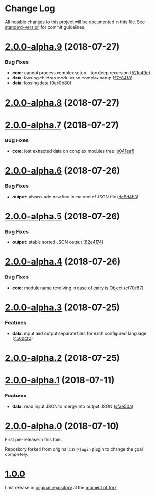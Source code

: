 # Change Log

All notable changes to this project will be documented in this file. See [standard-version](https://github.com/conventional-changelog/standard-version) for commit guidelines.

<a name="2.0.0-alpha.9"></a>
# [2.0.0-alpha.9](https://github.com/vovan-ve/i18n-yii-extract-webpack-plugin/compare/v2.0.0-alpha.8...v2.0.0-alpha.9) (2018-07-27)


### Bug Fixes

* **core:** cannot process complex setup - too deep recursion ([521c49e](https://github.com/vovan-ve/i18n-yii-extract-webpack-plugin/commit/521c49e))
* **data:** lossing children modules on complex setup ([57c84f8](https://github.com/vovan-ve/i18n-yii-extract-webpack-plugin/commit/57c84f8))
* **data:** lossing data ([9eb0b80](https://github.com/vovan-ve/i18n-yii-extract-webpack-plugin/commit/9eb0b80))



<a name="2.0.0-alpha.8"></a>
# [2.0.0-alpha.8](https://github.com/vovan-ve/i18n-yii-extract-webpack-plugin/compare/v2.0.0-alpha.7...v2.0.0-alpha.8) (2018-07-27)



<a name="2.0.0-alpha.7"></a>
# [2.0.0-alpha.7](https://github.com/vovan-ve/i18n-yii-extract-webpack-plugin/compare/v2.0.0-alpha.6...v2.0.0-alpha.7) (2018-07-27)


### Bug Fixes

* **core:** lost extracted data on complex modules tree ([b041eaf](https://github.com/vovan-ve/i18n-yii-extract-webpack-plugin/commit/b041eaf))



<a name="2.0.0-alpha.6"></a>
# [2.0.0-alpha.6](https://github.com/vovan-ve/i18n-yii-extract-webpack-plugin/compare/v2.0.0-alpha.5...v2.0.0-alpha.6) (2018-07-26)


### Bug Fixes

* **output:** always add new line in the end of JSON file ([dc6d4b3](https://github.com/vovan-ve/i18n-yii-extract-webpack-plugin/commit/dc6d4b3))



<a name="2.0.0-alpha.5"></a>
# [2.0.0-alpha.5](https://github.com/vovan-ve/i18n-yii-extract-webpack-plugin/compare/v2.0.0-alpha.4...v2.0.0-alpha.5) (2018-07-26)


### Bug Fixes

* **output:** stable sorted JSON output ([82e4174](https://github.com/vovan-ve/i18n-yii-extract-webpack-plugin/commit/82e4174))



<a name="2.0.0-alpha.4"></a>
# [2.0.0-alpha.4](https://github.com/vovan-ve/i18n-yii-extract-webpack-plugin/compare/v2.0.0-alpha.3...v2.0.0-alpha.4) (2018-07-26)


### Bug Fixes

* **core:** module name resolving in case of entry is Object ([cf70e87](https://github.com/vovan-ve/i18n-yii-extract-webpack-plugin/commit/cf70e87))



<a name="2.0.0-alpha.3"></a>
# [2.0.0-alpha.3](https://github.com/vovan-ve/i18n-yii-extract-webpack-plugin/compare/v2.0.0-alpha.2...v2.0.0-alpha.3) (2018-07-25)


### Features

* **data:** input and output separate files for each configured language ([436dcf2](https://github.com/vovan-ve/i18n-yii-extract-webpack-plugin/commit/436dcf2))



<a name="2.0.0-alpha.2"></a>
# [2.0.0-alpha.2](https://github.com/vovan-ve/i18n-yii-extract-webpack-plugin/compare/v2.0.0-alpha.1...v2.0.0-alpha.2) (2018-07-25)



<a name="2.0.0-alpha.1"></a>
# [2.0.0-alpha.1](https://github.com/vovan-ve/i18n-yii-extract-webpack-plugin/compare/v2.0.0-alpha.0...v2.0.0-alpha.1) (2018-07-11)


### Features

* **data:** read input JSON to merge into output JSON ([dfae50a](https://github.com/vovan-ve/i18n-yii-extract-webpack-plugin/commit/dfae50a))



<a name="2.0.0-alpha.0"></a>
# [2.0.0-alpha.0](https://github.com/vovan-ve/i18n-yii-extract-webpack-plugin/compare/v1.0.0...v2.0.0-alpha.0) (2018-07-10)


First pre-release in this fork.

Repository forked from original `I18nPlugin` plugin to change the goal completely.


<a name="1.0.0"></a>
# [1.0.0](https://github.com/webpack-contrib/i18n-webpack-plugin/tree/v1.0.0)


Last release in [original repository](https://github.com/webpack-contrib/i18n-webpack-plugin)
at the [moment of fork](https://github.com/webpack-contrib/i18n-webpack-plugin/commit/8a51991b5b9d7c0dd952c7470a51f0a2ac4049c1).
